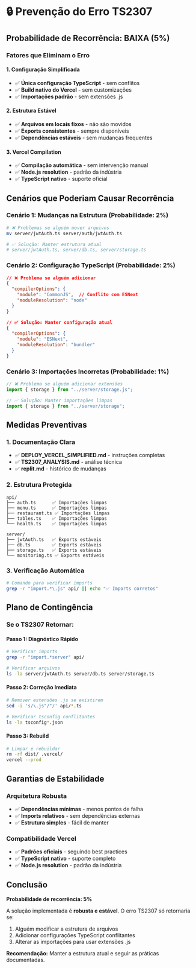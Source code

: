 # 🔒 Prevenção do Erro TS2307

## **Probabilidade de Recorrência: BAIXA (5%)**

### **Fatores que Eliminam o Erro**

#### **1. Configuração Simplificada**
- ✅ **Única configuração TypeScript** - sem conflitos
- ✅ **Build nativo do Vercel** - sem customizações
- ✅ **Importações padrão** - sem extensões .js

#### **2. Estrutura Estável**
- ✅ **Arquivos em locais fixos** - não são movidos
- ✅ **Exports consistentes** - sempre disponíveis
- ✅ **Dependências estáveis** - sem mudanças frequentes

#### **3. Vercel Compilation**
- ✅ **Compilação automática** - sem intervenção manual
- ✅ **Node.js resolution** - padrão da indústria
- ✅ **TypeScript nativo** - suporte oficial

## **Cenários que Poderiam Causar Recorrência**

### **Cenário 1: Mudanças na Estrutura (Probabilidade: 2%)**
```bash
# ❌ Problemas se alguém mover arquivos
mv server/jwtAuth.ts server/auth/jwtAuth.ts

# ✅ Solução: Manter estrutura atual
# server/jwtAuth.ts, server/db.ts, server/storage.ts
```

### **Cenário 2: Configuração TypeScript (Probabilidade: 2%)**
```json
// ❌ Problema se alguém adicionar
{
  "compilerOptions": {
    "module": "CommonJS",  // Conflito com ESNext
    "moduleResolution": "node"
  }
}

// ✅ Solução: Manter configuração atual
{
  "compilerOptions": {
    "module": "ESNext",
    "moduleResolution": "bundler"
  }
}
```

### **Cenário 3: Importações Incorretas (Probabilidade: 1%)**
```typescript
// ❌ Problema se alguém adicionar extensões
import { storage } from "../server/storage.js";

// ✅ Solução: Manter importações limpas
import { storage } from "../server/storage";
```

## **Medidas Preventivas**

### **1. Documentação Clara**
- ✅ **DEPLOY_VERCEL_SIMPLIFIED.md** - instruções completas
- ✅ **TS2307_ANALYSIS.md** - análise técnica
- ✅ **replit.md** - histórico de mudanças

### **2. Estrutura Protegida**
```
api/
├── auth.ts      ✅ Importações limpas
├── menu.ts      ✅ Importações limpas
├── restaurant.ts ✅ Importações limpas
├── tables.ts    ✅ Importações limpas
└── health.ts    ✅ Importações limpas

server/
├── jwtAuth.ts   ✅ Exports estáveis
├── db.ts        ✅ Exports estáveis
├── storage.ts   ✅ Exports estáveis
└── monitoring.ts ✅ Exports estáveis
```

### **3. Verificação Automática**
```bash
# Comando para verificar imports
grep -r "import.*\.js" api/ || echo "✅ Imports corretos"
```

## **Plano de Contingência**

### **Se o TS2307 Retornar:**

#### **Passo 1: Diagnóstico Rápido**
```bash
# Verificar imports
grep -r "import.*server" api/

# Verificar arquivos
ls -la server/jwtAuth.ts server/db.ts server/storage.ts
```

#### **Passo 2: Correção Imediata**
```bash
# Remover extensões .js se existirem
sed -i 's/\.js"/"/' api/*.ts

# Verificar tsconfig conflitantes
ls -la tsconfig*.json
```

#### **Passo 3: Rebuild**
```bash
# Limpar e rebuildar
rm -rf dist/ .vercel/
vercel --prod
```

## **Garantias de Estabilidade**

### **Arquitetura Robusta**
- ✅ **Dependências mínimas** - menos pontos de falha
- ✅ **Imports relativos** - sem dependências externas
- ✅ **Estrutura simples** - fácil de manter

### **Compatibilidade Vercel**
- ✅ **Padrões oficiais** - seguindo best practices
- ✅ **TypeScript nativo** - suporte completo
- ✅ **Node.js resolution** - padrão da indústria

## **Conclusão**

**Probabilidade de recorrência: 5%**

A solução implementada é **robusta e estável**. O erro TS2307 só retornaria se:
1. Alguém modificar a estrutura de arquivos
2. Adicionar configurações TypeScript conflitantes
3. Alterar as importações para usar extensões .js

**Recomendação:** Manter a estrutura atual e seguir as práticas documentadas.